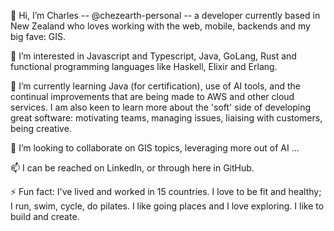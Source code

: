 👋 Hi, I’m Charles -- @chezearth-personal -- a developer currently based in New Zealand who loves working with the web, mobile, backends and my big fave: GIS.

👀 I’m interested in Javascript and Typescript, Java, GoLang, Rust and functional programming languages like Haskell, Elixir and Erlang.

🌱 I’m currently learning Java (for certification), use of AI tools, and the continual improvements that are being made to AWS and other cloud services. I am also keen to learn more about the 'soft' side of developing great software: motivating teams, managing issues, liaising with customers, being creative.

💞️ I’m looking to collaborate on GIS topics, leveraging more out of AI ...

📫 I can be reached on LinkedIn, or through here in GitHub.

⚡ Fun fact: I've lived and worked in 15 countries. I love to be fit and healthy; I run, swim, cycle, do pilates. I like going places and I love exploring. I like to build and create.

<!---
chezearth-personal/chezearth-personal is a ✨ special ✨ repository because its `README.md` (this file) appears on your GitHub profile.
You can click the Preview link to take a look at your changes.
--->
